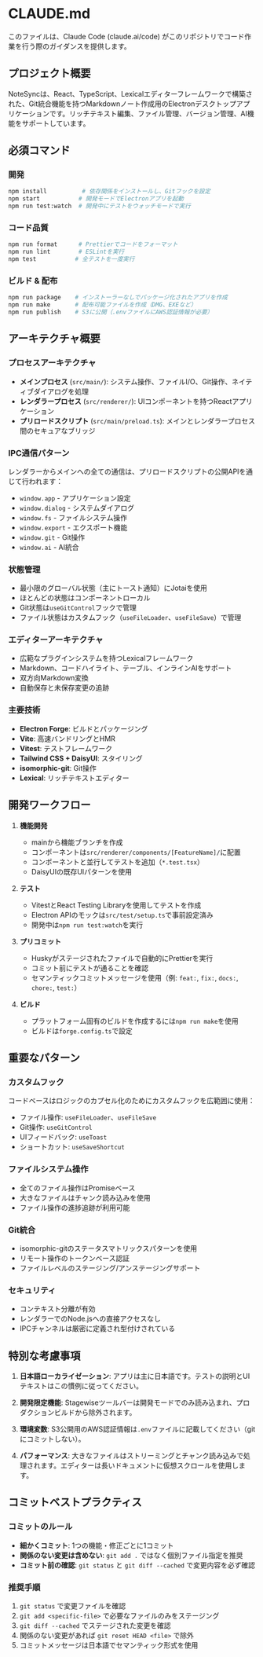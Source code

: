 # CLAUDE.md

このファイルは、Claude Code (claude.ai/code) がこのリポジトリでコード作業を行う際のガイダンスを提供します。

## プロジェクト概要

NoteSyncは、React、TypeScript、Lexicalエディターフレームワークで構築された、Git統合機能を持つMarkdownノート作成用のElectronデスクトップアプリケーションです。リッチテキスト編集、ファイル管理、バージョン管理、AI機能をサポートしています。

## 必須コマンド

### 開発

```bash
npm install          # 依存関係をインストールし、Gitフックを設定
npm start           # 開発モードでElectronアプリを起動
npm run test:watch  # 開発中にテストをウォッチモードで実行
```

### コード品質

```bash
npm run format      # Prettierでコードをフォーマット
npm run lint        # ESLintを実行
npm test           # 全テストを一度実行
```

### ビルド & 配布

```bash
npm run package    # インストーラーなしでパッケージ化されたアプリを作成
npm run make       # 配布可能ファイルを作成（DMG、EXEなど）
npm run publish    # S3に公開（.envファイルにAWS認証情報が必要）
```

## アーキテクチャ概要

### プロセスアーキテクチャ

- **メインプロセス** (`src/main/`): システム操作、ファイルI/O、Git操作、ネイティブダイアログを処理
- **レンダラープロセス** (`src/renderer/`): UIコンポーネントを持つReactアプリケーション
- **プリロードスクリプト** (`src/main/preload.ts`): メインとレンダラープロセス間のセキュアなブリッジ

### IPC通信パターン

レンダラーからメインへの全ての通信は、プリロードスクリプトの公開APIを通じて行われます：

- `window.app` - アプリケーション設定
- `window.dialog` - システムダイアログ
- `window.fs` - ファイルシステム操作
- `window.export` - エクスポート機能
- `window.git` - Git操作
- `window.ai` - AI統合

### 状態管理

- 最小限のグローバル状態（主にトースト通知）にJotaiを使用
- ほとんどの状態はコンポーネントローカル
- Git状態は`useGitControl`フックで管理
- ファイル状態はカスタムフック（`useFileLoader`、`useFileSave`）で管理

### エディターアーキテクチャ

- 広範なプラグインシステムを持つLexicalフレームワーク
- Markdown、コードハイライト、テーブル、インラインAIをサポート
- 双方向Markdown変換
- 自動保存と未保存変更の追跡

### 主要技術

- **Electron Forge**: ビルドとパッケージング
- **Vite**: 高速バンドリングとHMR
- **Vitest**: テストフレームワーク
- **Tailwind CSS + DaisyUI**: スタイリング
- **isomorphic-git**: Git操作
- **Lexical**: リッチテキストエディター

## 開発ワークフロー

1. **機能開発**

   - mainから機能ブランチを作成
   - コンポーネントは`src/renderer/components/[FeatureName]/`に配置
   - コンポーネントと並行してテストを追加（`*.test.tsx`）
   - DaisyUIの既存UIパターンを使用

2. **テスト**

   - VitestとReact Testing Libraryを使用してテストを作成
   - Electron APIのモックは`src/test/setup.ts`で事前設定済み
   - 開発中は`npm run test:watch`を実行

3. **プリコミット**

   - Huskyがステージされたファイルで自動的にPrettierを実行
   - コミット前にテストが通ることを確認
   - セマンティックコミットメッセージを使用（例: `feat:`, `fix:`, `docs:`, `chore:`, `test:`）

4. **ビルド**
   - プラットフォーム固有のビルドを作成するには`npm run make`を使用
   - ビルドは`forge.config.ts`で設定

## 重要なパターン

### カスタムフック

コードベースはロジックのカプセル化のためにカスタムフックを広範囲に使用：

- ファイル操作: `useFileLoader`、`useFileSave`
- Git操作: `useGitControl`
- UIフィードバック: `useToast`
- ショートカット: `useSaveShortcut`

### ファイルシステム操作

- 全てのファイル操作はPromiseベース
- 大きなファイルはチャンク読み込みを使用
- ファイル操作の進捗追跡が利用可能

### Git統合

- isomorphic-gitのステータスマトリックスパターンを使用
- リモート操作のトークンベース認証
- ファイルレベルのステージング/アンステージングサポート

### セキュリティ

- コンテキスト分離が有効
- レンダラーでのNode.jsへの直接アクセスなし
- IPCチャンネルは厳密に定義され型付けされている

## 特別な考慮事項

1. **日本語ローカライゼーション**: アプリは主に日本語です。テストの説明とUIテキストはこの慣例に従ってください。

2. **開発限定機能**: Stagewiseツールバーは開発モードでのみ読み込まれ、プロダクションビルドから除外されます。

3. **環境変数**: S3公開用のAWS認証情報は`.env`ファイルに記載してください（gitにコミットしない）。

4. **パフォーマンス**: 大きなファイルはストリーミングとチャンク読み込みで処理されます。エディターは長いドキュメントに仮想スクロールを使用します。

## コミットベストプラクティス

### コミットのルール

- **細かくコミット**: 1つの機能・修正ごとに1コミット
- **関係のない変更は含めない**: `git add .` ではなく個別ファイル指定を推奨
- **コミット前の確認**: `git status` と `git diff --cached` で変更内容を必ず確認

### 推奨手順

1. `git status` で変更ファイルを確認
2. `git add <specific-file>` で必要なファイルのみをステージング
3. `git diff --cached` でステージされた変更を確認
4. 関係のない変更があれば `git reset HEAD <file>` で除外
5. コミットメッセージは日本語でセマンティック形式を使用
